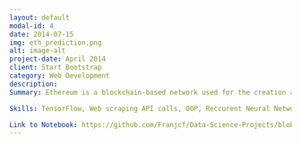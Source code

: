 ```yaml
---
layout: default
modal-id: 4
date: 2014-07-15
img: eth_prediction.png
alt: image-alt
project-date: April 2014
client: Start Bootstrap
category: Web Development
description: 
Summary: Ethereum is a blockchain-based network used for the creation and execution of "smart contracts". These special contracts can be used for a wide range of applications: from confirming basic cryptocurrency transactions (lending, payments, ext...), the creation on "Non-Fungible Tokens", to the implementation of Decentrilized Finance networks. Unfortunately, this network is mostly known for the ample speculation related to its native cryptocurrency "Ether". This has led to wide swings in its price and high volatility. In this project I use Long short-term memory (LSTM) Recurrent Neural Networks (RNN) to try and predict the price of Ether as a function of previous prices and sentiment analysis based on crowd sentiment on "Reddit" (a social media platform). The use of LSTM's allows for the neural network to maintain a "memory" of relevant past events in an effort to increase prediction accuracy.

Skills: TensorFlow, Web scraping API calls, OOP, Reccurent Neural Networks, LSTM, Time-series prediction

Link to Notebook: https://github.com/Franjcf/Data-Science-Projects/blob/main/Ethereum_price_prediction/ETH_prediction.ipynb
---
```

